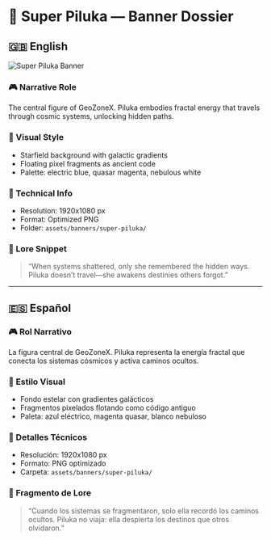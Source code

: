 # 🌟 Super Piluka — Banner Dossier  
## 🇬🇧 English

![Super Piluka Banner](../../assets/banners/super-piluka/cover.png)

### 🎮 Narrative Role  
The central figure of GeoZoneX. Piluka embodies fractal energy that travels through cosmic systems, unlocking hidden paths.

### 🎨 Visual Style  
- Starfield background with galactic gradients  
- Floating pixel fragments as ancient code  
- Palette: electric blue, quasar magenta, nebulous white  

### 🧬 Technical Info  
- Resolution: 1920x1080 px  
- Format: Optimized PNG  
- Folder: `assets/banners/super-piluka/`  

### 📝 Lore Snippet  
> “When systems shattered, only she remembered the hidden ways. Piluka doesn’t travel—she awakens destinies others forgot.”

---

## 🇪🇸 Español

### 🎮 Rol Narrativo  
La figura central de GeoZoneX. Piluka representa la energía fractal que conecta los sistemas cósmicos y activa caminos ocultos.

### 🎨 Estilo Visual  
- Fondo estelar con gradientes galácticos  
- Fragmentos pixelados flotando como código antiguo  
- Paleta: azul eléctrico, magenta quasar, blanco nebuloso  

### 🧬 Detalles Técnicos  
- Resolución: 1920x1080 px  
- Formato: PNG optimizado  
- Carpeta: `assets/banners/super-piluka/`  

### 📝 Fragmento de Lore  
> “Cuando los sistemas se fragmentaron, solo ella recordó los caminos ocultos. Piluka no viaja: ella despierta los destinos que otros olvidaron.”
